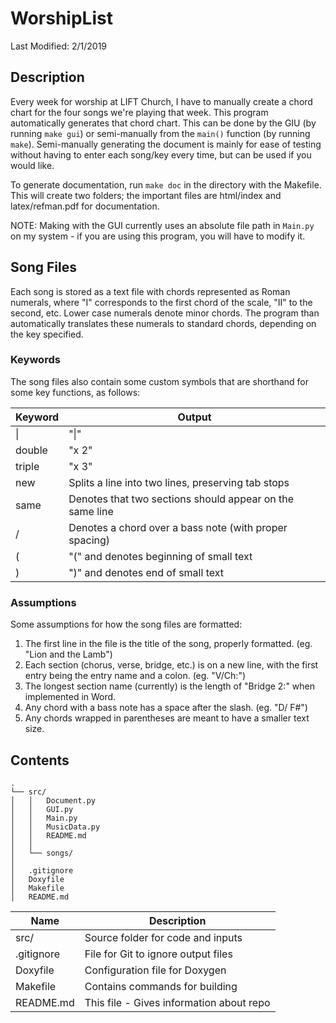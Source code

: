 # WorshipList
Last Modified: 2/1/2019

## Description

Every week for worship at LIFT Church, I have to manually create a chord chart for the four songs we're playing that week. This program automatically generates that chord chart. This can be done by the GIU (by running `make gui`) or semi-manually from the `main()` function (by running `make`). Semi-manually generating the document is mainly for ease of testing without having to enter each song/key every time, but can be used if you would like.

To generate documentation, run `make doc` in the directory with the Makefile. This will create two folders; the important files are html/index and latex/refman.pdf for documentation.

NOTE: Making with the GUI currently uses an absolute file path in `Main.py` on my system - if you are using this program, you will have to modify it.

## Song Files

Each song is stored as a text file with chords represented as Roman numerals, where "I" corresponds to the first chord of the scale, "II" to the second, etc. Lower case numerals denote minor chords. The program than automatically translates these numerals to standard chords, depending on the key specified. 

### Keywords

The song files also contain some custom symbols that are shorthand for some key functions, as follows:

| Keyword | Output |
|---|---|
|\||"\|"|
|double|"x 2"|
|triple|"x 3"|
|new|Splits a line into two lines, preserving tab stops|
|same|Denotes that two sections should appear on the same line|
|/|Denotes a chord over a bass note (with proper spacing)|
|(|"(" and denotes beginning of small text|
|)|")" and denotes end of small text|

### Assumptions

Some assumptions for how the song files are formatted:
1) The first line in the file is the title of the song, properly formatted. (eg. "Lion and the Lamb")
2) Each section (chorus, verse, bridge, etc.) is on a new line, with the first entry being the entry name and a colon. (eg. "V/Ch:")
3) The longest section name (currently) is the length of "Bridge 2:" when implemented in Word.
4) Any chord with a bass note has a space after the slash. (eg. "D/ F#")
5) Any chords wrapped in parentheses are meant to have a smaller text size.

## Contents

```
.
└── src/
│   │   Document.py
│   │   GUI.py  
│   │   Main.py
│   │   MusicData.py
│   │   README.md  
│   │
│   └── songs/
│   
│   .gitignore
│   Doxyfile
│   Makefile
│   README.md
```

| Name | Description |
|---|---|
|src/|Source folder for code and inputs|
|.gitignore|File for Git to ignore output files|
|Doxyfile|Configuration file for Doxygen|
|Makefile|Contains commands for building|
|README.md|This file - Gives information about repo|